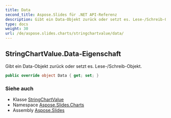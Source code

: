 ```yaml
---
title: Data
second_title: Aspose.Slides für .NET API-Referenz
description: Gibt ein Data-Objekt zurück oder setzt es. Lese-/Schreib-Objekt.
type: docs
weight: 30
url: /de/aspose.slides.charts/stringchartvalue/data/
---
```


## StringChartValue.Data-Eigenschaft

Gibt ein Data-Objekt zurück oder setzt es. Lese-/Schreib-Objekt.

```csharp
public override object Data { get; set; }
```

### Siehe auch

* Klasse [StringChartValue](../../stringchartvalue)
* Namespace [Aspose.Slides.Charts](../../stringchartvalue)
* Assembly [Aspose.Slides](../../../)

<!-- DO NOT EDIT: generiert von xmldocmd für Aspose.Slides.dll -->